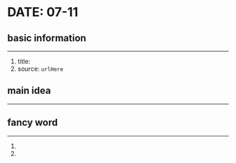 # DATE: 07-11

## basic information
--------------------
1. title: 
2. source: `urlHere`

## main idea
------------
###
> 

###
> 

###
> 


## fancy word
-------------
1. 
2. 
